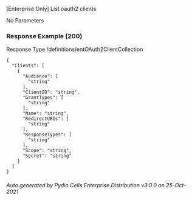 






 
[Enterprise Only] List oauth2 clients  


No Parameters



### Response Example (200)
Response Type /definitions/entOAuth2ClientCollection

```
{
  "Clients": [
    {
      "Audience": [
        "string"
      ],
      "ClientID": "string",
      "GrantTypes": [
        "string"
      ],
      "Name": "string",
      "RedirectURIs": [
        "string"
      ],
      "ResponseTypes": [
        "string"
      ],
      "Scope": "string",
      "Secret": "string"
    }
  ]
}
```




###### Auto generated by Pydio Cells Enterprise Distribution v3.0.0 on 25-Oct-2021
